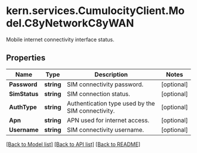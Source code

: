 # kern.services.CumulocityClient.Model.C8yNetworkC8yWAN
Mobile internet connectivity interface status.

## Properties

Name | Type | Description | Notes
------------ | ------------- | ------------- | -------------
**Password** | **string** | SIM connectivity password. | [optional] 
**SimStatus** | **string** | SIM connection status. | [optional] 
**AuthType** | **string** | Authentication type used by the SIM connectivity. | [optional] 
**Apn** | **string** | APN used for internet access. | [optional] 
**Username** | **string** | SIM connectivity username. | [optional] 

[[Back to Model list]](../README.md#documentation-for-models) [[Back to API list]](../README.md#documentation-for-api-endpoints) [[Back to README]](../README.md)

